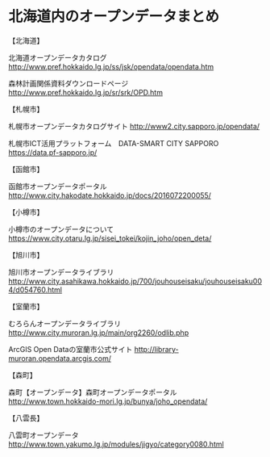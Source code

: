 # 北海道内のオープンデータまとめ

【北海道】

北海道オープンデータカタログ
<http://www.pref.hokkaido.lg.jp/ss/jsk/opendata/opendata.htm>

森林計画関係資料ダウンロードページ
<http://www.pref.hokkaido.lg.jp/sr/srk/OPD.htm>


【札幌市】

札幌市オープンデータカタログサイト
<http://www2.city.sapporo.jp/opendata/>

札幌市ICT活用プラットフォーム　DATA-SMART CITY SAPPORO
<https://data.pf-sapporo.jp/>

【函館市】

函館市オープンデータポータル
<http://www.city.hakodate.hokkaido.jp/docs/2016072200055/>


【小樽市】

小樽市のオープンデータについて
<https://www.city.otaru.lg.jp/sisei_tokei/kojin_joho/open_deta/>


【旭川市】

旭川市オープンデータライブラリ
<http://www.city.asahikawa.hokkaido.jp/700/jouhouseisaku/jouhouseisaku004/d054760.html>


【室蘭市】

むろらんオープンデータライブラリ
<http://www.city.muroran.lg.jp/main/org2260/odlib.php>

ArcGIS Open Dataの室蘭市公式サイト
<http://library-muroran.opendata.arcgis.com/>



【森町】

森町【オープンデータ】森町オープンデータポータル
<http://www.town.hokkaido-mori.lg.jp/bunya/joho_opendata/>


【八雲長】

八雲町オープンデータ
<http://www.town.yakumo.lg.jp/modules/jigyo/category0080.html>